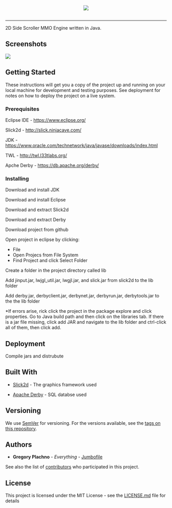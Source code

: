 <div align="center">
  <img src="https://i.imgur.com/ZM4KTZG.png"><br><br>
</div>

-----------------

2D Side Scroller MMO Engine written in Java.

## Screenshots

<img src="https://i.imgur.com/Uhh6aBx.jpg">

## Getting Started

These instructions will get you a copy of the project up and running on your local machine for development and testing purposes. See deployment for notes on how to deploy the project on a live system.

### Prerequisites

Eclipse IDE - https://www.eclipse.org/

Slick2d     - http://slick.ninjacave.com/

JDK         - https://www.oracle.com/technetwork/java/javase/downloads/index.html

TWL         - http://twl.l33tlabs.org/

Apche Derby - https://db.apache.org/derby/

### Installing

Download and install JDK

Download and install Eclipse

Download and extract Slick2d

Download and extract Derby

Download project from github

Open project in eclipse by clicking:
  * File
  * Open Projecs from File System
  * Find Project and click Select Folder
  
Create a folder in the project directory called lib

Add jinput.jar, lwjgl_util.jar, lwgjl.jar, and slick.jar from slick2d to the lib folder

Add derby.jar, derbyclient.jar, derbynet.jar, derbyrun.jar, derbytools.jar to the the lib folder

*If errors arise, rick click the project in the package explore and click properties. Go to Java build path and then click on the libraries tab. If there is a jar file missing, click add JAR and navigate to the lib folder and ctrl-click all of them, then click add.

## Deployment

Compile jars and distrubute

## Built With

* [Slick2d](http://slick.ninjacave.com/) - The graphics framework used

* [Apache Derby](https://db.apache.org/derby/) - SQL databse used

## Versioning

We use [SemVer](http://semver.org/) for versioning. For the versions available, see the [tags on this repository](https://github.com/your/project/tags). 

## Authors

* **Gregory Plachno** - *Everything* - [Jumbofile](https://github.com/Jumbofile)

See also the list of [contributors](https://github.com/your/project/contributors) who participated in this project.

## License

This project is licensed under the MIT License - see the [LICENSE.md](LICENSE.md) file for details

